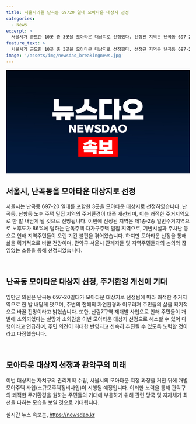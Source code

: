 ```yaml
---
title: 서울시의원 난곡동 69720 일대 모아타운 대상지 선정
categories:
  - News
excerpt: >
  서울시가 공모한 10곳 중 3곳을 모아타운 대상지로 선정했다. 선정된 지역은 난곡동 697-20일대를 포함한 난곡동, 난향동으로, 노후 주택이 밀집된 지역이다. 모아타운 대상지로 선정되면 주거환경이 개선될 것으로 기대되며, 이는 지역 주민들의 삶을 획기적으로 바꿀 전망이다. 임만균 의원은 관악구 관계자 및 지역주민들과 끊임없이 소통하여 이번 대상지 선정을 이끌어냈고, 주민들의 기대에 부응하기 위해 최선을 다하겠다고 다짐했다.
feature_text: >
  서울시가 공모한 10곳 중 3곳을 모아타운 대상지로 선정했다. 선정된 지역은 난곡동 697-20일대를 포함한 난곡동, 난향동으로, 노후 주택이 밀집된 지역이다. 모아타운 대상지로 선정되면 주거환경이 개선될 것으로 기대되며, 이는 지역 주민들의 삶을 획기적으로 바꿀 전망이다. 임만균 의원은 관악구 관계자 및 지역주민들과 끊임없이 소통하여 이번 대상지 선정을 이끌어냈고, 주민들의 기대에 부응하기 위해 최선을 다하겠다고 다짐했다.
image: '/assets/img/newsdao_breakingnews.jpg'
---
```


<p><img src="/assets/img/newsdao_breakingnews.jpg" alt="flaretime 속보" /></p>

<h2 data-ke-size="size26">서울시, 난곡동을 모아타운 대상지로 선정</h2>

<p>서울시는 난곡동 697-20 일대를 포함한 3곳을 모아타운 대상지로 선정하였습니다. 난곡동, 난향동 노후 주택 밀집 지역의 주거환경이 대폭 개선되며, 이는 쾌적한 주거지역으로 한 발 내딛게 될 것으로 전망됩니다. 이번에 선정된 지역은 제1종·2종 일반주거지역으로 노후도가 86%에 달하는 단독주택·다가구주택 밀집 지역으로, 기반시설과 주차난 등으로 인해 지역주민들이 오랜 기간 불편을 겪어왔습니다. 하지만 모아타운 선정을 통해 삶을 획기적으로 바꿀 전망이며, 관악구·서울시 관계자들 및 지역주민들과의 논의와 끊임없는 소통을 통해 선정되었습니다. </p>

<p data-ke-size="size16">&nbsp;</p>

<h2 data-ke-size="size26">난곡동 모아타운 대상지 선정, 주거환경 개선에 기대</h2>

<p>임만균 의원은 난곡동 697-20일대가 모아타운 대상지로 선정됨에 따라 쾌적한 주거지역으로 한 발 내딛게 됐으며, 주변의 천혜의 자연환경과 어우러져 주민들의 삶을 획기적으로 바꿀 전망이라고 밝혔습니다. 또한, 신림7구역 재개발 사업으로 인해 주민들이 개발에 소외되었다는 실망과 소외감을 이번 모아타운 대상지 선정으로 해소할 수 있어 다행이라고 언급하며, 주민 의견이 최대한 반영되고 신속히 추진될 수 있도록 노력할 것이라고 다짐했습니다.</p>

<p data-ke-size="size16">&nbsp;</p>

<h2 data-ke-size="size26">모아타운 대상지 선정과 관악구의 미래</h2>

<p>이번 대상지는 자치구의 관리계획 수립, 서울시의 모아타운 지정 과정을 거친 뒤에 개별 모아주택 사업(소규모주택정비사업)이 시행될 예정입니다. 이러한 노력을 통해 관악구의 쾌적한 주거환경을 원하는 주민들의 기대에 부응하기 위해 관련 당국 및 지자체가 최선을 다하는 모습을 보일 것으로 기대됩니다.</p>
실시간 뉴스 속보는, <a href="https://newsdao.kr" rel="dofollow">https://newsdao.kr</a>


